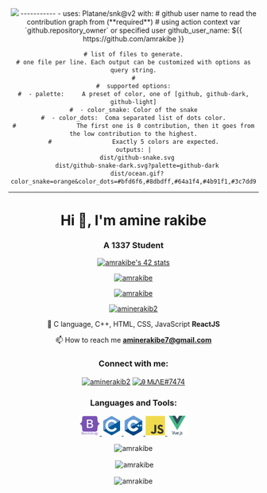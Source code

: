 <div align="center">
<img src="https://cdn.dribbble.com/users/1162077/screenshots/3848914/programmer.gif" width=600 />
-----------
  - uses: Platane/snk@v2
  with:
    # github user name to read the contribution graph from (**required**)
    # using action context var `github.repository_owner` or specified user
    github_user_name: ${{ https://github.com/amrakibe }}

    # list of files to generate.
    # one file per line. Each output can be customized with options as query string.
    #
    #  supported options:
    #  - palette:     A preset of color, one of [github, github-dark, github-light]
    #  - color_snake: Color of the snake
    #  - color_dots:  Coma separated list of dots color.
    #                 The first one is 0 contribution, then it goes from the low contribution to the highest.
    #                 Exactly 5 colors are expected.
    outputs: |
      dist/github-snake.svg
      dist/github-snake-dark.svg?palette=github-dark
      dist/ocean.gif?color_snake=orange&color_dots=#bfd6f6,#8dbdff,#64a1f4,#4b91f1,#3c7dd9
-----------
<h1>Hi 👋, I'm amine rakibe</h1>
<h3>A 1337 Student</h3>

[![amrakibe's 42 stats](https://badge.mediaplus.ma/greenbinary/amrakibe)](https://github.com/oakoudad/badge42)
  
  <a target="_blank" rel="noopener noreferrer" href="https://camo.githubusercontent.com/c059d53321a451427c1d549524a3708af3a4d2693f36b8aee35e192917c2d075/68747470733a2f2f6b6f6d617265762e636f6d2f67687076632f3f757365726e616d653d616d72616b696265266c6162656c3d50726f66696c65253230766965777326636f6c6f723d306537356236267374796c653d666c6174"><img src="https://camo.githubusercontent.com/c059d53321a451427c1d549524a3708af3a4d2693f36b8aee35e192917c2d075/68747470733a2f2f6b6f6d617265762e636f6d2f67687076632f3f757365726e616d653d616d72616b696265266c6162656c3d50726f66696c65253230766965777326636f6c6f723d306537356236267374796c653d666c6174" alt="amrakibe" data-canonical-src="https://komarev.com/ghpvc/?username=amrakibe&amp;label=Profile%20views&amp;color=0e75b6&amp;style=flat" style="max-width: 100%;"></a>
  
<p> <a href="https://github.com/ryo-ma/github-profile-trophy"><img src="https://github-profile-trophy.vercel.app/?username=amrakibe" alt="amrakibe" /></a> </p>
<p> <a href="https://twitter.com/aminerakib2" target="blank"><img src="https://img.shields.io/twitter/follow/aminerakib2?logo=twitter&style=for-the-badge" alt="aminerakib2" /></a> </p>

🌱 C language, C++, HTML, CSS, JavaScript **ReactJS**

📫 How to reach me **aminerakibe7@gmail.com**

<h3>Connect with me:</h3>
<p>
<a href="https://twitter.com/AMINERAKIB2" target="blank"><img align="center" src="https://raw.githubusercontent.com/rahuldkjain/github-profile-readme-generator/master/src/images/icons/Social/twitter.svg" alt="aminerakib2" height="30" width="40" /></a>
<!-- <a href="https://www.facebook.com/people/Rakibe-Amine/100039255220746/><img align="center" src="https://raw.githubusercontent.com/rahuldkjain/github-profile-readme-generator/master/src/images/icons/Social/facebook.svg" alt="amine rakibe" height="30" width="40" /></a> -->
<a href="https://discord.gg/Ꭿ ᎷᎥᏁᎬ#7474" target="blank"><img align="center" src="https://raw.githubusercontent.com/rahuldkjain/github-profile-readme-generator/master/src/images/icons/Social/discord.svg" alt="Ꭿ ᎷᎥᏁᎬ#7474" height="30" width="40" /></a>
</p>

<h3>Languages and Tools:</h3>
<p> <a href="https://getbootstrap.com" target="_blank" rel="noreferrer"> <img src="https://raw.githubusercontent.com/devicons/devicon/master/icons/bootstrap/bootstrap-plain-wordmark.svg" alt="bootstrap" width="40" height="40"/> </a> <a href="https://www.cprogramming.com/" target="_blank" rel="noreferrer"> <img src="https://raw.githubusercontent.com/devicons/devicon/master/icons/c/c-original.svg" alt="c" width="40" height="40"/> </a> <a href="https://www.w3schools.com/cpp/" target="_blank" rel="noreferrer"> <img src="https://raw.githubusercontent.com/devicons/devicon/master/icons/cplusplus/cplusplus-original.svg" alt="cplusplus" width="40" height="40"/> </a> <a href="https://developer.mozilla.org/en-US/docs/Web/JavaScript" target="_blank" rel="noreferrer"> <img src="https://raw.githubusercontent.com/devicons/devicon/master/icons/javascript/javascript-original.svg" alt="javascript" width="40" height="40"/> </a> <a href="https://vuejs.org/" target="_blank" rel="noreferrer"> <img src="https://raw.githubusercontent.com/devicons/devicon/master/icons/vuejs/vuejs-original-wordmark.svg" alt="vuejs" width="40" height="40"/> </a> </p>

<p><img src="https://github-readme-stats.vercel.app/api/top-langs?username=amrakibe&show_icons=true&locale=en&layout=compact" alt="amrakibe" /></p>

<p>&nbsp;<img align="center" src="https://github-readme-stats.vercel.app/api?username=amrakibe&show_icons=true&locale=en" alt="amrakibe" /></p>

<p><img align="center" src="https://github-readme-streak-stats.herokuapp.com/?user=amrakibe&" alt="amrakibe" /></p>
</div>
